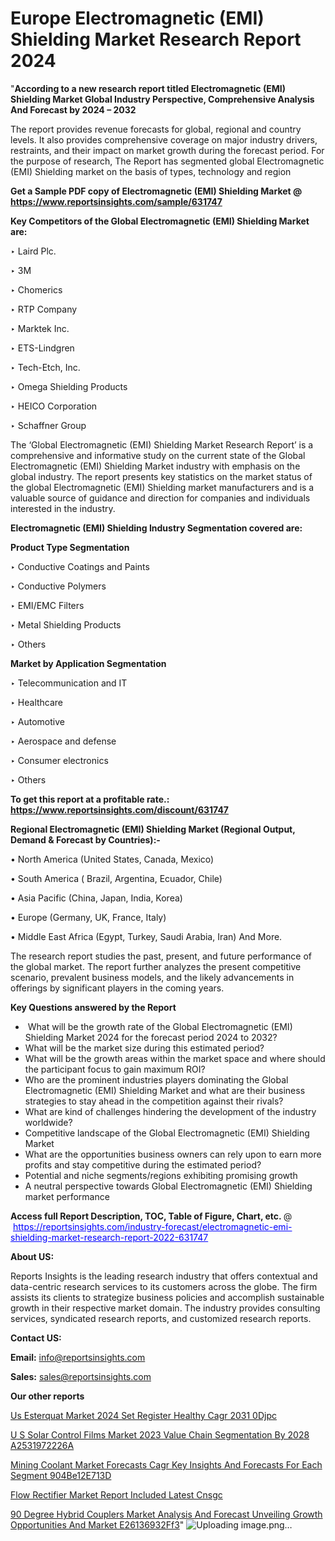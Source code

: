 # Europe Electromagnetic (EMI) Shielding Market Research Report 2024

 "<strong>According to a new research report titled Electromagnetic (EMI) Shielding Market Global Industry Perspective, Comprehensive Analysis And Forecast by 2024 – 2032</strong>

The report provides revenue forecasts for global, regional and country levels. It also provides comprehensive coverage on major industry drivers, restraints, and their impact on market growth during the forecast period. For the purpose of research, The Report has segmented global Electromagnetic (EMI) Shielding market on the basis of types, technology and region

<strong>Get a Sample PDF copy of Electromagnetic (EMI) Shielding Market </strong><strong>@<a href=https://www.reportsinsights.com/sample/631747 style=color:#0000ff;> https://www.reportsinsights.com/sample/631747</a></strong></font>

<strong>Key Competitors of the Global Electromagnetic (EMI) Shielding Market are:</strong>

‣ Laird Plc.

‣ 3M

‣ Chomerics

‣ RTP Company

‣ Marktek Inc.

‣ ETS-Lindgren

‣ Tech-Etch, Inc.

‣ Omega Shielding Products

‣ HEICO Corporation

‣ Schaffner Group

The ‘Global Electromagnetic (EMI) Shielding Market Research Report’ is a comprehensive and informative study on the current state of the Global Electromagnetic (EMI) Shielding Market industry with emphasis on the global industry. The report presents key statistics on the market status of the global Electromagnetic (EMI) Shielding market manufacturers and is a valuable source of guidance and direction for companies and individuals interested in the industry.

<strong>Electromagnetic (EMI) Shielding Industry Segmentation covered are:</strong>

<strong>Product Type Segmentation</strong>

‣    Conductive Coatings and Paints

‣ Conductive Polymers

‣ EMI/EMC Filters

‣ Metal Shielding Products

‣ Others

<strong>Market by Application Segmentation</strong>

‣   Telecommunication and IT

‣ Healthcare

‣ Automotive

‣ Aerospace and defense

‣ Consumer electronics

‣ Others

<strong>To get this report at a profitable rate.: <a href=https://www.reportsinsights.com/discount/631747 style=color:#0000ff;>https://www.reportsinsights.com/discount/631747</a></strong></font>

<strong>Regional Electromagnetic (EMI) Shielding Market (Regional Output, Demand &amp; Forecast by Countries):-</strong>

• North America (United States, Canada, Mexico)

• South America ( Brazil, Argentina, Ecuador, Chile)

• Asia Pacific (China, Japan, India, Korea)

• Europe (Germany, UK, France, Italy)

• Middle East Africa (Egypt, Turkey, Saudi Arabia, Iran) And More.

The research report studies the past, present, and future performance of the global market. The report further analyzes the present competitive scenario, prevalent business models, and the likely advancements in offerings by significant players in the coming years.

<strong>Key Questions answered by the Report</strong>
<ul>
  <li> What will be the growth rate of the Global Electromagnetic (EMI) Shielding Market 2024 for the forecast period 2024 to 2032?</li>
  <li>What will be the market size during this estimated period?</li>
  <li>What will be the growth areas within the market space and where should the participant focus to gain maximum ROI?</li>
  <li>Who are the prominent industries players dominating the Global Electromagnetic (EMI) Shielding Market and what are their business strategies to stay ahead in the competition against their rivals?</li>
  <li>What are kind of challenges hindering the development of the industry worldwide?</li>
  <li>Competitive landscape of the Global Electromagnetic (EMI) Shielding Market</li>
  <li>What are the opportunities business owners can rely upon to earn more profits and stay competitive during the estimated period?</li>
  <li>Potential and niche segments/regions exhibiting promising growth</li>
  <li>A neutral perspective towards Global Electromagnetic (EMI) Shielding market performance</li>
</ul>
<strong>Access full Report Description, TOC, Table of Figure, Chart, etc. </strong>@  <a href=https://reportsinsights.com/industry-forecast/electromagnetic-emi-shielding-market-research-report-2022-631747 style=color:#0000ff;>https://reportsinsights.com/industry-forecast/electromagnetic-emi-shielding-market-research-report-2022-631747</a></font>

<strong><strong>About US</strong>:</strong>

Reports Insights is the leading research industry that offers contextual and data-centric research services to its customers across the globe. The firm assists its clients to strategize business policies and accomplish sustainable growth in their respective market domain. The industry provides consulting services, syndicated research reports, and customized research reports.

<strong>Contact US:</strong>

<p class=""""><b>Email:</b> <a href=mailto:info@reportsinsights.com>info@reportsinsights.com</a></p>
<p class=""""><b>Sales:</b> <a href=mailto:sales@reportsinsights.com>sales@reportsinsights.com</a></p>

<strong>Our other reports</strong>

<a href=https://www.linkedin.com/pulse/us-esterquat-market-2024-set-register-healthy-cagr-2031-0djpc/>Us Esterquat Market 2024 Set Register Healthy Cagr 2031 0Djpc</a>

<a href=https://medium.com/@g65914336/u-s-solar-control-films-market-2023-value-chain-segmentation-by-2028-a2531972226a>U S Solar Control Films Market 2023 Value Chain Segmentation By 2028 A2531972226A</a>

<a href=https://medium.com/@jadhaosuchit578/mining-coolant-market-forecasts-cagr-key-insights-and-forecasts-for-each-segment-904be12e713d>Mining Coolant Market Forecasts Cagr Key Insights And Forecasts For Each Segment 904Be12E713D</a>

<a href=https://www.linkedin.com/pulse/flow-rectifier-market-report-included-latest-cnsgc/>Flow Rectifier Market Report Included Latest Cnsgc</a>

<a href=https://medium.com/@ruchikakadam73/90-degree-hybrid-couplers-market-analysis-and-forecast-unveiling-growth-opportunities-and-market-e26136932ff3>90 Degree Hybrid Couplers Market Analysis And Forecast Unveiling Growth Opportunities And Market E26136932Ff3</a>"
![Uploading image.png…]()
